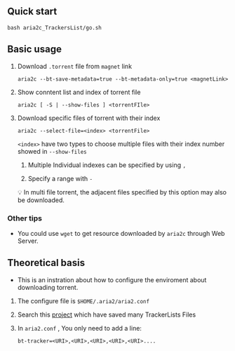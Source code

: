 ## Quick start

```
bash aria2c_TrackersList/go.sh
```

## Basic usage

1. Download `.torrent` file from `magnet` link

    ```
    aria2c --bt-save-metadata=true --bt-metadata-only=true <magnetLink>
    ```

2. Show conntent list and index of torrent file

    ```
    aria2c [ -S | --show-files ] <torrentFIle>
    ```

3. Download specific files of torrent with their index

    ```
    aria2c --select-file=<index> <torrentFile>
    ```

    `<index>` have two types to choose multiple files with their index number showed in `--show-files`
        
    1. Multiple Individual indexes can be specified by using `,`

    2. Specify a range with `-`

    :bulb: In multi file torrent, the adjacent files specified by this option may also be downloaded.

### Other tips

- You could use `wget` to get resource downloaded by `aria2c` through Web Server.

## Theoretical basis

- This is an instration about how to configure the enviroment about downloading torrent.

1. The configure file is `$HOME/.aria2/aria2.conf`

2. Search this [project](https://github.com/ngosang/trackerslist) which have saved many TrackerLists Files

3. In `aria2.conf` , You only need to add a line:

    ```
    bt-tracker=<URI>,<URI>,<URI>,<URI>,<URI>....
    ```